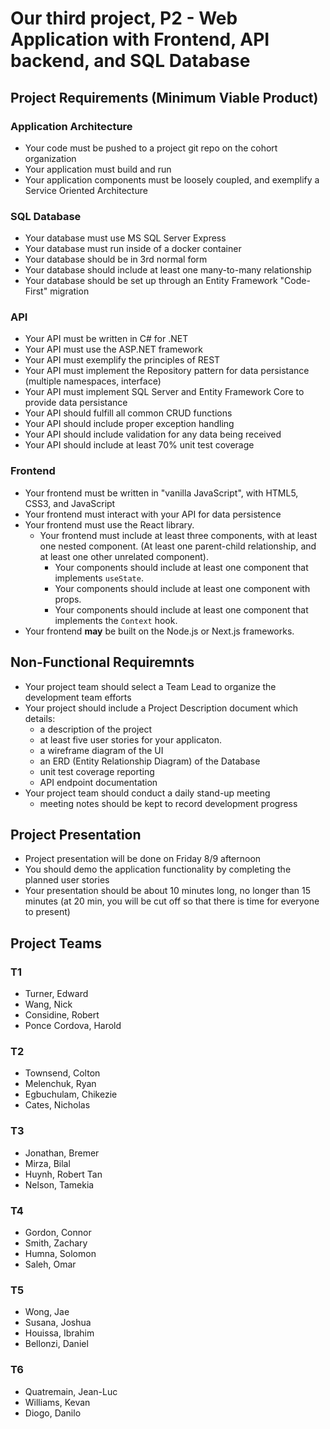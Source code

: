# Our third project, P2 - Web Application with Frontend, API backend, and SQL Database

## Project Requirements (Minimum Viable Product)
### Application Architecture
- Your code must be pushed to a project git repo on the cohort organization
- Your application must build and run
- Your application components must be loosely coupled, and exemplify a Service Oriented Architecture

### SQL Database
- Your database must use MS SQL Server Express
- Your database must run inside of a docker container
- Your database should be in 3rd normal form
- Your database should include at least one many-to-many relationship
- Your database should be set up through an Entity Framework "Code-First" migration

### API
- Your API must be written in C# for .NET
- Your API must use the ASP.NET framework
- Your API must exemplify the principles of REST
- Your API must implement the Repository pattern for data persistance (multiple namespaces, interface)
- Your API must implement SQL Server and Entity Framework Core to provide data persistance
- Your API should fulfill all common CRUD functions
- Your API should include proper exception handling
- Your API should include validation for any data being received
- Your API should include at least 70% unit test coverage

### Frontend
- Your frontend must be written in "vanilla JavaScript", with HTML5, CSS3, and JavaScript
- Your frontend must interact with your API for data persistence
- Your frontend must use the React library. 
    - Your frontend must include at least three components, with at least one nested component. (At least one parent-child relationship, and at least one other unrelated component).
        - Your components should include at least one component that implements `useState`.
        - Your components should include at least one component with props.
        - Your components should include at least one component that implements the `Context` hook.
- Your frontend __may__ be built on the Node.js or Next.js frameworks.

## Non-Functional Requiremnts
- Your project team should select a Team Lead to organize the development team efforts
- Your project should include a Project Description document which details:
    - a description of the project
    - at least five user stories for your applicaton.
    - a wireframe diagram of the UI
    - an ERD (Entity Relationship Diagram) of the Database
    - unit test coverage reporting
    - API endpoint documentation
- Your project team should conduct a daily stand-up meeting
    - meeting notes should be kept to record development progress

## Project Presentation
- Project presentation will be done on Friday 8/9 afternoon
- You should demo the application functionality by completing the planned user stories
- Your presentation should be about 10 minutes long, no longer than 15 minutes (at 20 min, you will be cut off so that there is time for everyone to present)

## Project Teams
### T1
- Turner, Edward
- Wang, Nick
- Considine, Robert
- Ponce Cordova, Harold

### T2
- Townsend, Colton
- Melenchuk, Ryan
- Egbuchulam, Chikezie
- Cates, Nicholas

### T3
- Jonathan, Bremer
- Mirza, Bilal
- Huynh, Robert Tan
- Nelson, Tamekia

### T4
- Gordon, Connor
- Smith, Zachary
- Humna, Solomon
- Saleh, Omar

### T5
- Wong, Jae
- Susana, Joshua
- Houissa, Ibrahim
- Bellonzi, Daniel

### T6
- Quatremain, Jean-Luc
- Williams, Kevan
- Diogo, Danilo